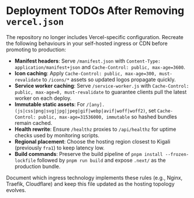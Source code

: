 # Deployment TODOs After Removing `vercel.json`

The repository no longer includes Vercel-specific configuration. Recreate the following behaviours in your self-hosted ingress or CDN before promoting to production:

- **Manifest headers**: Serve `/manifest.json` with `Content-Type: application/manifest+json` and `Cache-Control: public, max-age=3600`.
- **Icon caching**: Apply `Cache-Control: public, max-age=300, must-revalidate` to `/icons/*` assets so updated logos propagate quickly.
- **Service worker caching**: Serve `/service-worker.js` with `Cache-Control: public, max-age=0, must-revalidate` to guarantee clients pull the latest worker on each deploy.
- **Immutable static assets**: For `/[any].(js|css|png|svg|jpg|jpeg|gif|webp|avif|woff|woff2)`, set `Cache-Control: public, max-age=31536000, immutable` so hashed bundles remain cached.
- **Health rewrite**: Ensure `/healthz` proxies to `/api/healthz` for uptime checks used by monitoring scripts.
- **Regional placement**: Choose the hosting region closest to Kigali (previously `fra1`) to keep latency low.
- **Build commands**: Preserve the build pipeline of `pnpm install --frozen-lockfile` followed by `pnpm run build` and expose `.next/` as the production bundle.

Document which ingress technology implements these rules (e.g., Nginx, Traefik, Cloudflare) and keep this file updated as the hosting topology evolves.
